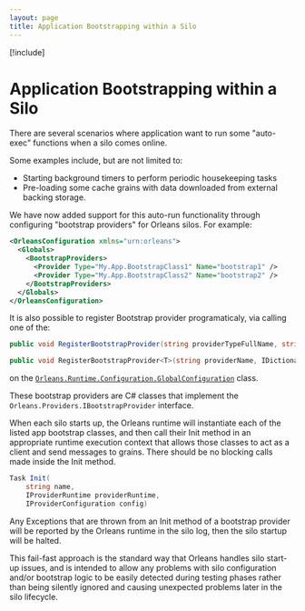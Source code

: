 ```yaml
---
layout: page
title: Application Bootstrapping within a Silo
---
```


[!include[](../../warning-banner.zh.md)]

# Application Bootstrapping within a Silo

There are several scenarios where application want to run some "auto-exec" functions when a silo comes online.

Some examples include, but are not limited to:
* Starting background timers to perform periodic housekeeping tasks
* Pre-loading some cache grains with data downloaded from external backing storage.

We have now added support for this auto-run functionality through configuring "bootstrap providers" for Orleans silos. For example:

``` xml
<OrleansConfiguration xmlns="urn:orleans">
  <Globals>
    <BootstrapProviders>
      <Provider Type="My.App.BootstrapClass1" Name="bootstrap1" />
      <Provider Type="My.App.BootstrapClass2" Name="bootstrap2" />
    </BootstrapProviders>
  </Globals>
</OrleansConfiguration>
```

It is also possible to register Bootstrap provider programaticaly, via calling one of the:

``` csharp
public void RegisterBootstrapProvider(string providerTypeFullName, string providerName, IDictionary<string, string> properties = null)

public void RegisterBootstrapProvider<T>(string providerName, IDictionary<string, string> properties = null) where T : IBootstrapProvider
```
on the [`Orleans.Runtime.Configuration.GlobalConfiguration`](https://github.com/dotnet/orleans/blob/master/src/Orleans/Configuration/GlobalConfiguration.cs) class.

These bootstrap providers are C# classes that implement the `Orleans.Providers.IBootstrapProvider` interface.

When each silo starts up, the Orleans runtime will instantiate each of the listed app bootstrap classes, and then call their Init method in an appropriate runtime execution context that allows those classes to act as a client and send messages to grains. There should be no blocking calls made inside the Init method.

``` csharp
Task Init(
    string name,
    IProviderRuntime providerRuntime,
    IProviderConfiguration config)
```

Any Exceptions that are thrown from an Init method of a bootstrap provider will be reported by the Orleans runtime in the silo log, then the silo startup will be halted.

This fail-fast approach is the standard way that Orleans handles silo start-up issues, and is intended to allow any problems with silo configuration and/or bootstrap logic to be easily detected during testing phases rather than being silently ignored and causing unexpected problems later in the silo lifecycle.
